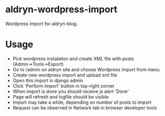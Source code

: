 aldryn-wordpress-import
=======================

Wordpress import for aldryn-blog.


Usage
=====
* Pick wordpress instalation and create XML file with posts (Admin→Tools→Export)
* Go to /admin on aldryn site and choose Wordpress Import from menu
* Create new wordpress import and upload xml file
* Open this import in django admin
* Click 'Perform import' button in top-right corner
* When import is done you should receive js alert 'Done'
* Page will refresh and logfile should be visible
* Import may take a while, depending on number of posts to import
* Request can be observed in Network tab in browser developer tools
